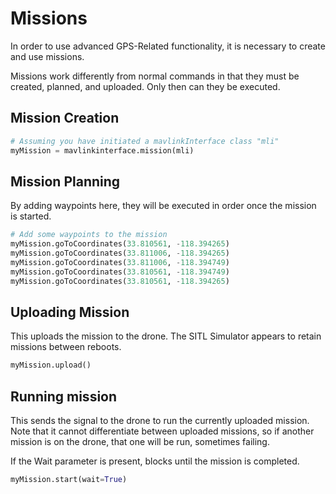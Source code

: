 # Missions

In order to use advanced GPS-Related functionality, it is necessary to create and use missions.

Missions work differently from normal commands in that they must be created, planned, and uploaded. Only then can they be executed.

## Mission Creation

```py
# Assuming you have initiated a mavlinkInterface class "mli"
myMission = mavlinkinterface.mission(mli)
```

## Mission Planning

By adding waypoints here, they will be executed in order once the mission is started.

```py
# Add some waypoints to the mission
myMission.goToCoordinates(33.810561, -118.394265)
myMission.goToCoordinates(33.811006, -118.394265)
myMission.goToCoordinates(33.811006, -118.394749)
myMission.goToCoordinates(33.810561, -118.394749)
myMission.goToCoordinates(33.810561, -118.394265)
```

## Uploading Mission

This uploads the mission to the drone. The SITL Simulator appears to retain missions between reboots.

```py
myMission.upload()
```

## Running mission

This sends the signal to the drone to run the currently uploaded mission.  Note that it cannot differentiate between uploaded missions, so if another mission is on the drone, that one will be run, sometimes failing.

If the Wait parameter is present, blocks until the mission is completed.

```py
myMission.start(wait=True)
```
